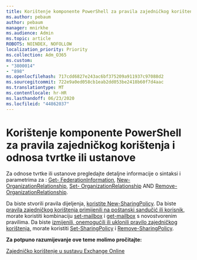 ```yaml
---
title: Korištenje komponente PowerShell za pravila zajedničkog korištenja i odnosa tvrtke ili ustanove
ms.author: pebaum
author: pebaum
manager: mnirkhe
ms.audience: Admin
ms.topic: article
ROBOTS: NOINDEX, NOFOLLOW
localization_priority: Priority
ms.collection: Adm_O365
ms.custom:
- "3800014"
- "898"
ms.openlocfilehash: 717cdd6827e243ac6bf375209a911937c97088d2
ms.sourcegitcommit: 722e9a0ed058cb1eab2dd053be2418b60f7d4aac
ms.translationtype: MT
ms.contentlocale: hr-HR
ms.lasthandoff: 06/23/2020
ms.locfileid: "44862037"
---
```

# <a name="use-powershell-for-sharing-policies-and-organization-relationships"></a>Korištenje komponente PowerShell za pravila zajedničkog korištenja i odnosa tvrtke ili ustanove


Za odnose tvrtke ili ustanove pregledajte detaljne informacije o sintaksi i parametrima za : [Get- FederationInformation](https://docs.microsoft.com/powershell/module/exchange/get-federationinformation), [New- OrganizationRelationship](https://docs.microsoft.com/powershell/module/exchange/new-organizationrelationship), [Set- OrganizationRelationship](https://docs.microsoft.com/powershell/module/exchange/set-organizationrelationship) AND [Remove- OrganizationRelationship](https://docs.microsoft.com/powershell/module/exchange/remove-organizationrelationship).

Da biste stvorili pravila dijeljenja, [koristite New-SharingPolicy](https://docs.microsoft.com/powershell/module/exchange/new-sharingpolicy). Da biste [pravila zajedničkog korištenja primijenili na poštanski sandučić ili korisnik,](https://docs.microsoft.com/exchange/sharing/sharing-policies/apply-a-sharing-policy%23use-exchange-online-powershell-to-apply-a-sharing-policy-to-one-or-more-mailboxes) morate koristiti kombinaciju [set-mailbox](https://docs.microsoft.com/powershell/module/exchange/set-mailbox) i [get-mailbox](https://docs.microsoft.com/powershell/module/exchange/get-mailbox) s novostvorenim pravilima. Da biste [izmijenili, onemogućili ili uklonili pravilo zajedničkog korištenja,](https://docs.microsoft.com/exchange/sharing/sharing-policies/modify-a-sharing-policy) morate koristiti [Set-SharingPolicy](https://docs.microsoft.com/powershell/module/exchange/set-sharingpolicy) i [Remove-SharingPolicy](https://docs.microsoft.com/powershell/module/exchange/remove-sharingpolicy).

**Za potpuno razumijevanje ove teme molimo pročitajte:**

[Zajedničko korištenje u sustavu Exchange Online](https://docs.microsoft.com/exchange/sharing/sharing)